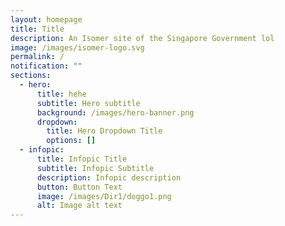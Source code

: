 ```yaml
---
layout: homepage
title: Title
description: An Isomer site of the Singapore Government lol
image: /images/isomer-logo.svg
permalink: /
notification: ""
sections:
  - hero:
      title: hehe
      subtitle: Hero subtitle
      background: /images/hero-banner.png
      dropdown:
        title: Hero Dropdown Title
        options: []
  - infopic:
      title: Infopic Title
      subtitle: Infopic Subtitle
      description: Infopic description
      button: Button Text
      image: /images/Dir1/doggo1.png
      alt: Image alt text
---
```

